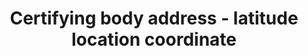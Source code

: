 ---
title: 'Certifying body address - latitude location coordinate'
slug: 'certifying-body-latitude-location-coordinate'
description: 'Latitude location coordinates in decimal degrees (DD). Recording 4 digits to the right of the decimal provides an accuracy of 10m.'
comment: 'Example of a latitude coordinate in Bolivia: -16.9013'
required: False
policy: 'Geo value. Single value only.'
---